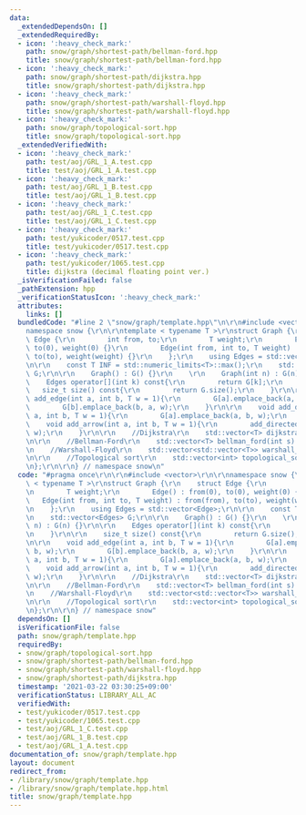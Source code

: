 ```yaml
---
data:
  _extendedDependsOn: []
  _extendedRequiredBy:
  - icon: ':heavy_check_mark:'
    path: snow/graph/shortest-path/bellman-ford.hpp
    title: snow/graph/shortest-path/bellman-ford.hpp
  - icon: ':heavy_check_mark:'
    path: snow/graph/shortest-path/dijkstra.hpp
    title: snow/graph/shortest-path/dijkstra.hpp
  - icon: ':heavy_check_mark:'
    path: snow/graph/shortest-path/warshall-floyd.hpp
    title: snow/graph/shortest-path/warshall-floyd.hpp
  - icon: ':heavy_check_mark:'
    path: snow/graph/topological-sort.hpp
    title: snow/graph/topological-sort.hpp
  _extendedVerifiedWith:
  - icon: ':heavy_check_mark:'
    path: test/aoj/GRL_1_A.test.cpp
    title: test/aoj/GRL_1_A.test.cpp
  - icon: ':heavy_check_mark:'
    path: test/aoj/GRL_1_B.test.cpp
    title: test/aoj/GRL_1_B.test.cpp
  - icon: ':heavy_check_mark:'
    path: test/aoj/GRL_1_C.test.cpp
    title: test/aoj/GRL_1_C.test.cpp
  - icon: ':heavy_check_mark:'
    path: test/yukicoder/0517.test.cpp
    title: test/yukicoder/0517.test.cpp
  - icon: ':heavy_check_mark:'
    path: test/yukicoder/1065.test.cpp
    title: dijkstra (decimal floating point ver.)
  _isVerificationFailed: false
  _pathExtension: hpp
  _verificationStatusIcon: ':heavy_check_mark:'
  attributes:
    links: []
  bundledCode: "#line 2 \"snow/graph/template.hpp\"\n\r\n#include <vector>\r\n\r\n\
    namespace snow {\r\n\r\ntemplate < typename T >\r\nstruct Graph {\r\n    struct\
    \ Edge {\r\n        int from, to;\r\n        T weight;\r\n        Edge() : from(0),\
    \ to(0), weight(0) {}\r\n        Edge(int from, int to, T weight) : from(from),\
    \ to(to), weight(weight) {}\r\n    };\r\n    using Edges = std::vector<Edge>;\r\
    \n\r\n    const T INF = std::numeric_limits<T>::max();\r\n    std::vector<Edges>\
    \ G;\r\n\r\n    Graph() : G() {}\r\n    \r\n    Graph(int n) : G(n) {}\r\n\r\n\
    \    Edges operator[](int k) const{\r\n        return G[k];\r\n    }\r\n\r\n \
    \   size_t size() const{\r\n        return G.size();\r\n    }\r\n\r\n    void\
    \ add_edge(int a, int b, T w = 1){\r\n        G[a].emplace_back(a, b, w);\r\n\
    \        G[b].emplace_back(b, a, w);\r\n    }\r\n\r\n    void add_directed_edge(int\
    \ a, int b, T w = 1){\r\n        G[a].emplace_back(a, b, w);\r\n    }\r\n\r\n\
    \    void add_arrow(int a, int b, T w = 1){\r\n        add_directed_edge(a, b,\
    \ w);\r\n    }\r\n\r\n    //Dijkstra\r\n    std::vector<T> dijkstra(int s) const;\r\
    \n\r\n    //Bellman-Ford\r\n    std::vector<T> bellman_ford(int s) const;\r\n\r\
    \n    //Warshall-Floyd\r\n    std::vector<std::vector<T>> warshall_floyd() const;\r\
    \n\r\n    //Topological sort\r\n    std::vector<int> topological_sort() const;\r\
    \n};\r\n\r\n} // namespace snow\n"
  code: "#pragma once\r\n\r\n#include <vector>\r\n\r\nnamespace snow {\r\n\r\ntemplate\
    \ < typename T >\r\nstruct Graph {\r\n    struct Edge {\r\n        int from, to;\r\
    \n        T weight;\r\n        Edge() : from(0), to(0), weight(0) {}\r\n     \
    \   Edge(int from, int to, T weight) : from(from), to(to), weight(weight) {}\r\
    \n    };\r\n    using Edges = std::vector<Edge>;\r\n\r\n    const T INF = std::numeric_limits<T>::max();\r\
    \n    std::vector<Edges> G;\r\n\r\n    Graph() : G() {}\r\n    \r\n    Graph(int\
    \ n) : G(n) {}\r\n\r\n    Edges operator[](int k) const{\r\n        return G[k];\r\
    \n    }\r\n\r\n    size_t size() const{\r\n        return G.size();\r\n    }\r\
    \n\r\n    void add_edge(int a, int b, T w = 1){\r\n        G[a].emplace_back(a,\
    \ b, w);\r\n        G[b].emplace_back(b, a, w);\r\n    }\r\n\r\n    void add_directed_edge(int\
    \ a, int b, T w = 1){\r\n        G[a].emplace_back(a, b, w);\r\n    }\r\n\r\n\
    \    void add_arrow(int a, int b, T w = 1){\r\n        add_directed_edge(a, b,\
    \ w);\r\n    }\r\n\r\n    //Dijkstra\r\n    std::vector<T> dijkstra(int s) const;\r\
    \n\r\n    //Bellman-Ford\r\n    std::vector<T> bellman_ford(int s) const;\r\n\r\
    \n    //Warshall-Floyd\r\n    std::vector<std::vector<T>> warshall_floyd() const;\r\
    \n\r\n    //Topological sort\r\n    std::vector<int> topological_sort() const;\r\
    \n};\r\n\r\n} // namespace snow"
  dependsOn: []
  isVerificationFile: false
  path: snow/graph/template.hpp
  requiredBy:
  - snow/graph/topological-sort.hpp
  - snow/graph/shortest-path/bellman-ford.hpp
  - snow/graph/shortest-path/warshall-floyd.hpp
  - snow/graph/shortest-path/dijkstra.hpp
  timestamp: '2021-03-22 03:30:25+09:00'
  verificationStatus: LIBRARY_ALL_AC
  verifiedWith:
  - test/yukicoder/0517.test.cpp
  - test/yukicoder/1065.test.cpp
  - test/aoj/GRL_1_C.test.cpp
  - test/aoj/GRL_1_B.test.cpp
  - test/aoj/GRL_1_A.test.cpp
documentation_of: snow/graph/template.hpp
layout: document
redirect_from:
- /library/snow/graph/template.hpp
- /library/snow/graph/template.hpp.html
title: snow/graph/template.hpp
---
```

